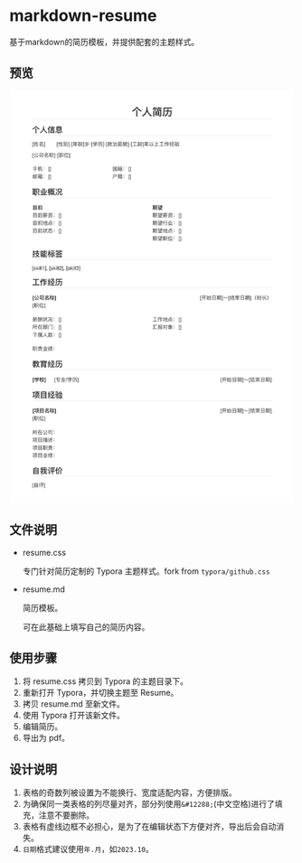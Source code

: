 # markdown-resume
基于markdown的简历模板，并提供配套的主题样式。

## 预览

![](preview/resume.png)

## 文件说明

- resume.css

    专门针对简历定制的 Typora 主题样式。fork from `typora/github.css`

- resume.md

    简历模板。

    可在此基础上填写自己的简历内容。

## 使用步骤

1. 将 resume.css 拷贝到 Typora 的主题目录下。
2. 重新打开 Typora，并切换主题至 Resume。
3. 拷贝 resume.md 至新文件。
4. 使用 Typora 打开该新文件。
5. 编辑简历。
6. 导出为 pdf。

## 设计说明

1. 表格的奇数列被设置为不能换行、宽度适配内容，方便排版。
2. 为确保同一类表格的列尽量对齐，部分列使用`&#12288;`(中文空格)进行了填充，注意不要删除。
3. 表格有虚线边框不必担心，是为了在编辑状态下方便对齐，导出后会自动消失。
4. `日期`格式建议使用`年.月`，如`2023.10`。
